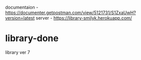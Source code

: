 documentaion - https://documenter.getpostman.com/view/5121731/S1ZxaUwH?version=latest
server - https://library-smilyk.herokuapp.com/


# library-done
library ver 7
